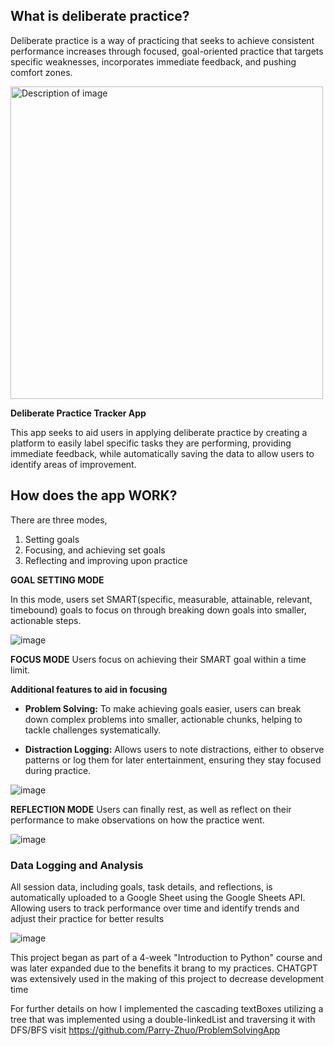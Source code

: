 ## What is deliberate practice?

Deliberate practice is a way of practicing that seeks to achieve consistent performance increases through
focused, goal-oriented practice that targets specific weaknesses, incorporates immediate feedback, and pushing comfort zones.

<img src="https://github.com/user-attachments/assets/d0338e53-48b1-493d-a38b-8ca59df22748" alt="Description of image" width="500"/>

**Deliberate Practice Tracker App**

This app seeks to aid users in applying deliberate practice by creating a platform to easily label specific tasks they are performing, providing immediate feedback, while automatically saving the data to allow
users to identify areas of improvement.

## How does the app WORK?
There are three modes, 
1. Setting goals
2. Focusing, and achieving set goals
3. Reflecting and improving upon practice 

**GOAL SETTING MODE**

In this mode, users set SMART(specific, measurable, attainable, relevant, timebound) goals to focus on through breaking down goals into smaller, actionable steps.

![image](https://github.com/user-attachments/assets/b0fbdf77-6ed8-4026-8bba-0b4e1bfb4d43)


**FOCUS MODE**
Users focus on achieving their SMART goal within a time limit.

**Additional features to aid in focusing**

  - **Problem Solving:** To make achieving goals easier, users can break down complex problems into smaller, actionable chunks, helping to tackle challenges systematically.
  
  - **Distraction Logging:** Allows users to note distractions, either to observe patterns or log them for later entertainment, ensuring they stay focused during practice.
  

![image](https://github.com/user-attachments/assets/68b9e6a3-1c75-4cb3-a309-27ada0de7a8b)

**REFLECTION MODE**
Users can finally rest, as well as reflect on their performance to make observations on how the practice went.

![image](https://github.com/user-attachments/assets/175ad7cf-2beb-4612-9dc2-9def5fd5e8ba)

### Data Logging and Analysis
All session data, including goals, task details, and reflections, is automatically uploaded to a Google Sheet using the Google Sheets API. Allowing users to track performance 
over time and identify trends and adjust their practice for better results

![image](https://github.com/user-attachments/assets/4fd05cb5-8357-47de-8a18-e4678ad196ae)



This project began as part of a 4-week "Introduction to Python" course and was later expanded due to the benefits it brang to my practices. 
CHATGPT was extensively used in the making of this project to decrease development time

For further details on how I implemented the cascading textBoxes utilizing a tree that was implemented using a double-linkedList and traversing it with DFS/BFS visit
https://github.com/Parry-Zhuo/ProblemSolvingApp

